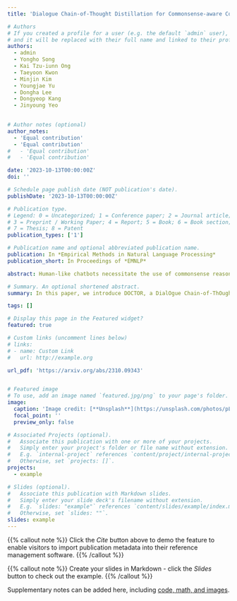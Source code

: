 ```yaml
---
title: 'Dialogue Chain-of-Thought Distillation for Commonsense-aware Conversational Agents'

# Authors
# If you created a profile for a user (e.g. the default `admin` user), write the username (folder name) here
# and it will be replaced with their full name and linked to their profile.
authors:
  - admin
  - Yongho Song
  - Kai Tzu-iunn Ong
  - Taeyoon Kwon
  - Minjin Kim
  - Youngjae Yu
  - Dongha Lee
  - Dongyeop Kang
  - Jinyoung Yeo
 

# Author notes (optional)
author_notes:
  - 'Equal contribution'
  - 'Equal contribution'
#   - 'Equal contribution'
#   - 'Equal contribution'

date: '2023-10-13T00:00:00Z'
doi: ''

# Schedule page publish date (NOT publication's date).
publishDate: '2023-10-13T00:00:00Z'

# Publication type.
# Legend: 0 = Uncategorized; 1 = Conference paper; 2 = Journal article;
# 3 = Preprint / Working Paper; 4 = Report; 5 = Book; 6 = Book section;
# 7 = Thesis; 8 = Patent
publication_types: ['1']

# Publication name and optional abbreviated publication name.
publication: In *Empirical Methods in Natural Language Processing*
publication_short: In Proceedings of *EMNLP*

abstract: Human-like chatbots necessitate the use of commonsense reasoning in order to effectively comprehend and respond to implicit information present within conversations. Achieving such coherence and informativeness in responses, however, is a non-trivial task. Even for large language models (LLMs), the task of identifying and aggregating key evidence within a single hop presents a substantial challenge. This complexity arises because such evidence is scattered across multiple turns in a conversation, thus necessitating integration over multiple hops. Hence, our focus is to facilitate such multi-hop reasoning over a dialogue context, namely dialogue chain-of-thought (CoT) reasoning. To this end, we propose a knowledge distillation framework that leverages LLMs as unreliable teachers and selectively distills consistent and helpful rationales via alignment filters. We further present DOCTOR, a DialOgue Chain-of-ThOught Reasoner that provides reliable CoT rationales for response generation. We conduct extensive experiments to show that enhancing dialogue agents with high-quality rationales from DOCTOR significantly improves the quality of their responses.

# Summary. An optional shortened abstract.
summary: In this paper, we introduce DOCTOR, a DialOgue Chain-of-ThOught Reasoner that provides reliable CoT rationales for response generation. 

tags: []

# Display this page in the Featured widget?
featured: true

# Custom links (uncomment lines below)
# links:
# - name: Custom Link
#   url: http://example.org

url_pdf: 'https://arxiv.org/abs/2310.09343'


# Featured image
# To use, add an image named `featured.jpg/png` to your page's folder.
image:
  caption: 'Image credit: [**Unsplash**](https://unsplash.com/photos/pLCdAaMFLTE)'
  focal_point: ''
  preview_only: false

# Associated Projects (optional).
#   Associate this publication with one or more of your projects.
#   Simply enter your project's folder or file name without extension.
#   E.g. `internal-project` references `content/project/internal-project/index.md`.
#   Otherwise, set `projects: []`.
projects:
  - example

# Slides (optional).
#   Associate this publication with Markdown slides.
#   Simply enter your slide deck's filename without extension.
#   E.g. `slides: "example"` references `content/slides/example/index.md`.
#   Otherwise, set `slides: ""`.
slides: example
---
```


{{% callout note %}}
Click the _Cite_ button above to demo the feature to enable visitors to import publication metadata into their reference management software.
{{% /callout %}}

{{% callout note %}}
Create your slides in Markdown - click the _Slides_ button to check out the example.
{{% /callout %}}

Supplementary notes can be added here, including [code, math, and images](https://wowchemy.com/docs/writing-markdown-latex/).
